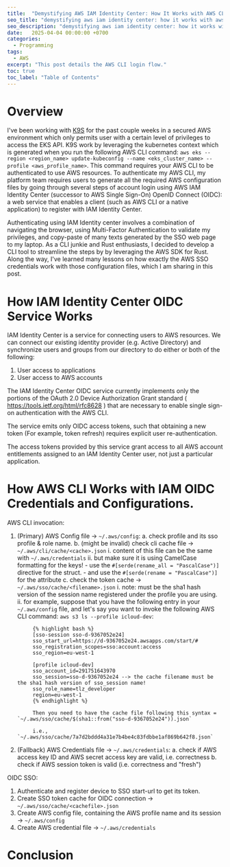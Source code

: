 ```yaml
---
title:  "Demystifying AWS IAM Identity Center: How It Works with AWS CLI"
seo_title: "demystifying aws iam identity center: how it works with aws cli"
seo_description: "demystifying aws iam identity center: how it works with aws cli"
date:   2025-04-04 00:00:00 +0700
categories:
  - Programming
tags:
  - AWS
excerpt: "This post details the AWS CLI login flow."
toc: true
toc_label: "Table of Contents"
---
```

# Overview
I've been working with [K9S](https://k9scli.io/) for the past couple weeks in a secured AWS environment which only permits user with a certain level of privileges to access the EKS API. K9S work by leveraging the kubernetes context which is generated when you run the following AWS CLI command: `aws eks --region <region_name> update-kubeconfig --name <eks_cluster_name> --profile <aws_profile_name>`. This command requires your AWS CLI to be authenticated to use AWS resources. To authenticate my AWS CLI, my platform team requires users to generate all the required AWS configuration files by going through several steps of account login using AWS IAM Identity Center (successor to AWS Single Sign-On) OpenID Connect (OIDC): a web service that enables a client (such as AWS CLI or a native application) to register with IAM Identity Center. 

Authenticating using IAM Identity center involves a combination of navigating the browser, using Multi-Factor Authentication to validate my privileges, and copy-paste of many texts generated by the SSO web page to my laptop. As a CLI junkie and Rust enthusiasts, I decided to develop a CLI tool to streamline the steps by by leveraging the AWS SDK for Rust. Along the way, I've learned many lessons on how exactly the AWS SSO credentials work with those configuration files, which I am sharing in this post. 

# How IAM Identity Center OIDC Service Works
IAM Identity Center is a service for connecting users to AWS resources. We can connect our existing identity provider (e.g. Active Directory) and synchronize users and groups from our directory to do either or both of the following:

1. User access to applications
2. User access to AWS accounts

The IAM Identity Center OIDC service currently implements only the portions of the OAuth 2.0 Device Authorization Grant standard ( https://tools.ietf.org/html/rfc8628 ) that are necessary to enable single sign-on authentication with the AWS CLI. 

The service emits only OIDC access tokens, such that obtaining a new token (For example, token refresh) requires explicit user re-authentication.

The access tokens provided by this service grant access to all AWS account entitlements assigned to an IAM Identity Center user, not just a particular application.

# How AWS CLI Works with IAM OIDC Credentials and Configurations.
AWS CLI invocation:

1. (Primary) AWS Config file -> `~/.aws/config`:
	a. check profile and its sso profile & role name.
	b. (might be invalid) check cli cache file -> `~/.aws/cli/cache/<cache>.json`
		i. content of this file can be the same with `~/.aws/credentials`
		ii. but make sure it is using CamelCase formatting for the keys!
			- use the `#[serde(rename_all = "PascalCase")]` directive for the struct.
			- and use the `#[serde(rename = "PascalCase")]` for the attribute
	c. check the token cache -> `~/.aws/sso/cache/<filename>.json`
		i. note: <filename> must be the sha1 hash version of the session name registered under the profile you are using.
		ii. for example, suppose that you have the following entry in your `~/.aws/config` file, and let's say you want to invoke the following AWS CLI command: `aws s3 ls --profile icloud-dev`:

			{% highlight bash %}
			[sso-session sso-d-9367052e24]
			sso_start_url=https://d-9367052e24.awsapps.com/start/#
			sso_registration_scopes=sso:account:access
			sso_region=eu-west-1

			[profile icloud-dev]
			sso_account_id=291751643970
			sso_session=sso-d-9367052e24 --> the cache filename must be the sha1 hash version of sso_session name!
			sso_role_name=tlz_developer
			region=eu-west-1
			{% endhighlight %}  

			Then you need to have the cache file following this syntax = `~/.aws/sso/cache/$(sha1::from("sso-d-9367052e24")).json` 
			
			i.e., `~/.aws/sso/cache/7a7d2bddd4a31e7b4be4c83fdbbe1af869b642f8.json`

2. (Fallback) AWS Credentials file -> `~/.aws/credentials`:
	a. check if AWS access key ID and AWS secret access key are valid, i.e. correctness
	b. check if AWS session token is valid (i.e. correctness and "fresh")

OIDC SSO:
1. Authenticate and register device to SSO start-url to get its token.
2. Create SSO token cache for OIDC connection -> `~/.aws/sso/cache/<cachefile>.json`
3. Create AWS config file, containing the AWS profile name and its session -> `~/.aws/config`
4. Create AWS credential file -> `~/.aws/credentials`

# Conclusion
<TBC>
